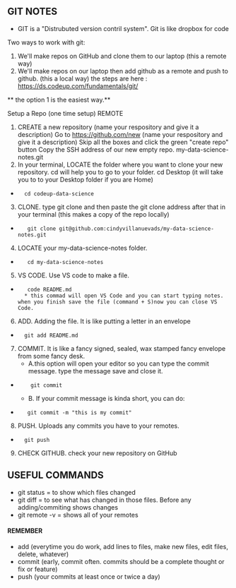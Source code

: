 ##                             GIT NOTES
* GIT is a "Distrubuted version contril system". Git is like dropbox for code


Two ways to work with git:
1. We'll make repos on GitHub and clone them to our laptop  (this a remote way)
2. We'll make repos on our laptop then add github as a remote and push to github. (this a local way) the steps are here : https://ds.codeup.com/fundamentals/git/

** the option 1 is the easiest way.**

Setup a Repo (one time setup) REMOTE

1. CREATE a new repository (name your respository and give it a description)
    Go to https://github.com/new   (name your respository and give it a description)
    Skip all the boxes and click the green "create repo" button
    Copy the SSH address of our new empty repo.
           my-data-science-notes.git
2. In your terminal, LOCATE the folder where you want to clone your new repository.
    cd will help you to go to your folder. 
    cd Desktop (it will take you to to your Desktop folder if you are  Home)
*       cd codeup-data-science
3. CLONE. type git clone and then paste the git clone address after that in your terminal (this makes a copy of the repo locally)
*        git clone git@github.com:cindyvillanuevads/my-data-science-notes.git
4. LOCATE your my-data-science-notes folder.
*        cd my-data-science-notes
5. VS CODE. Use VS code to make a file. 
*        code README.md
        * this commad will open VS Code and you can start typing notes. when you finish save the file (command + S)now you can close VS Code.
6. ADD. Adding the file. It is like putting a letter in an envelope
*       git add README.md
7. COMMIT. It is like a fancy signed, sealed, wax stamped fancy envelope from some fancy desk.
    * A.this option will open your editor so you can type the commit message. type the message save and close it.
*         git commit
    * B. If your commit message is kinda short, you can do:
*        git commit -m "this is my commit"
8. PUSH. Uploads any commits you have to your remotes.
*       git push
9. CHECK GITHUB. check your new repository on GitHub
       



## USEFUL COMMANDS

* git status = to show which files changed
* git diff = to see what has changed in those files. Before any adding/commiting shows changes
* git remote -v = shows all of your remotes


#### REMEMBER #####
*   add   (everytime you  do work, add lines to files, make new files, edit files, delete, whatever)
*   commit (early, commit often. commits should be a complete thought or fix or feature)
*   push   (your commits at least once or twice a day)
